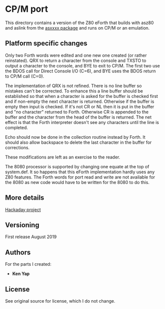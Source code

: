 # CP/M port

This directory contains a version of the Z80 eForth that builds with asz80 and aslink from the [asxxxx package](http://shop-pdp.net/ashtml/asxxxx.php) and runs on CP/M or an emulation.

## Platform specific changes

Only two Forth words were edited and one new one created (or rather reinstated). QRX to return a character from the console and TXSTO to output a character to the console, and BYE to exit to CP/M. The first two use the BDOS call for Direct Console I/O (C=6), and BYE uses the BDOS return to CP/M call (C=0).

The implementation of QRX is not refined. There is no line buffer so mistakes can't be corrected. To enhance this a line buffer should be established so that when a character is asked for the buffer is checked first and if non-empty the next character is returned. Otherwise if the buffer is empty then input is checked. If it's not CR or NL then it is put in the buffer and "no character" returned to Forth. Otherwise CR is appended to the buffer and the character from the head of the buffer is returned. The net effect is that the Forth interpreter doesn't see any characters until the line is completed.

Echo should now be done in the collection routine instead by Forth. It should also allow backspace to delete the last character in the buffer for corrections.

These modifications are left as an exercise to the reader.

The 8080 processor is supported by changing one equate at the top of system.def. It so happens that this eForth implementation hardly uses any Z80 features. The Forth words for port read and write are not available for the 8080 as new code would have to be written for the 8080 to do this.

## More details

[Hackaday project](https://hackaday.io/project/166954-eforthz80-modifications)

## Versioning

First release August 2019

## Authors

For the parts I created:

* **Ken Yap**

## License

See original source for license, which I do not change.
